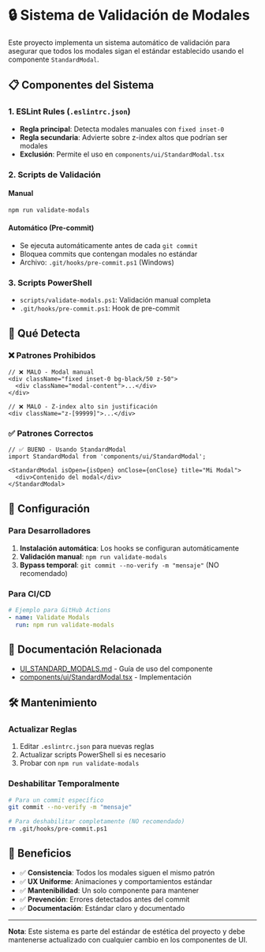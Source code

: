 # 🔒 Sistema de Validación de Modales

Este proyecto implementa un sistema automático de validación para asegurar que todos los modales sigan el estándar establecido usando el componente `StandardModal`.

## 📋 Componentes del Sistema

### 1. ESLint Rules (`.eslintrc.json`)
- **Regla principal**: Detecta modales manuales con `fixed inset-0`
- **Regla secundaria**: Advierte sobre z-index altos que podrían ser modales
- **Exclusión**: Permite el uso en `components/ui/StandardModal.tsx`

### 2. Scripts de Validación

#### Manual
```bash
npm run validate-modals
```

#### Automático (Pre-commit)
- Se ejecuta automáticamente antes de cada `git commit`
- Bloquea commits que contengan modales no estándar
- Archivo: `.git/hooks/pre-commit.ps1` (Windows)

### 3. Scripts PowerShell
- `scripts/validate-modals.ps1`: Validación manual completa
- `.git/hooks/pre-commit.ps1`: Hook de pre-commit

## 🚫 Qué Detecta

### ❌ Patrones Prohibidos
```tsx
// ❌ MALO - Modal manual
<div className="fixed inset-0 bg-black/50 z-50">
  <div className="modal-content">...</div>
</div>

// ❌ MALO - Z-index alto sin justificación
<div className="z-[99999]">...</div>
```

### ✅ Patrones Correctos
```tsx
// ✅ BUENO - Usando StandardModal
import StandardModal from 'components/ui/StandardModal';

<StandardModal isOpen={isOpen} onClose={onClose} title="Mi Modal">
  <div>Contenido del modal</div>
</StandardModal>
```

## 🔧 Configuración

### Para Desarrolladores
1. **Instalación automática**: Los hooks se configuran automáticamente
2. **Validación manual**: `npm run validate-modals`
3. **Bypass temporal**: `git commit --no-verify -m "mensaje"` (NO recomendado)

### Para CI/CD
```yaml
# Ejemplo para GitHub Actions
- name: Validate Modals
  run: npm run validate-modals
```

## 📖 Documentación Relacionada

- [UI_STANDARD_MODALS.md](./UI_STANDARD_MODALS.md) - Guía de uso del componente
- [components/ui/StandardModal.tsx](./components/ui/StandardModal.tsx) - Implementación

## 🛠️ Mantenimiento

### Actualizar Reglas
1. Editar `.eslintrc.json` para nuevas reglas
2. Actualizar scripts PowerShell si es necesario
3. Probar con `npm run validate-modals`

### Deshabilitar Temporalmente
```bash
# Para un commit específico
git commit --no-verify -m "mensaje"

# Para deshabilitar completamente (NO recomendado)
rm .git/hooks/pre-commit.ps1
```

## 🎯 Beneficios

- ✅ **Consistencia**: Todos los modales siguen el mismo patrón
- ✅ **UX Uniforme**: Animaciones y comportamientos estándar
- ✅ **Mantenibilidad**: Un solo componente para mantener
- ✅ **Prevención**: Errores detectados antes del commit
- ✅ **Documentación**: Estándar claro y documentado

---

**Nota**: Este sistema es parte del estándar de estética del proyecto y debe mantenerse actualizado con cualquier cambio en los componentes de UI.
